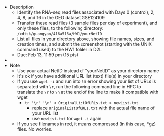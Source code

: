 - Description
	- Identify the RNA-seq read files associated with Days 0 (control), 2, 4, 8, and 16 in the GEO dataset GSE124109
	- Transfer these read files (3 sample files per day of experiment), and only these files, to the following directory: `/xdisk/guangyao/416a516a/HW1/yourNetID`
	- List all files in your directory above, showing file names, sizes, and creation times, and submit the screenshot (starting with the UNIX command used) to the HW1 folder in D2L
	- Due: Feb 13, 11:59 pm (15 pts)
-
- Note
	- Use your actual NetID instead of "yourNetID" as your directory name
	- It's ok if you have additional URL list (text) file(s) in your directory
	- If you use `wget -i` and run into an error showing your list of URLs is separated with `\r`, run the following command line in HPC to translate the `\r` to `\n` at the end of the line to make it compatible with wget
		- `tr '\r' '\n' < OriginalListOfURLs.txt > newList.txt`
			- replace `OriginalListOfURLs.txt` with the actual file name of your URL list
			- use `newList.txt` for `wget -i` again
	- If you see filenames in red, it means compressed (in this case, *gz) files. No worries.